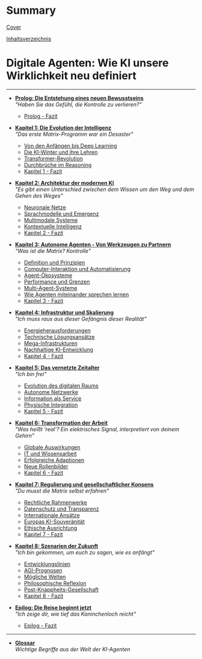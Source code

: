 # Summary

[Cover](./cover.md)

[Inhaltsverzeichnis](./inhaltsverzeichnis.md)

# Digitale Agenten: Wie KI unsere Wirklichkeit neu definiert

---

- [**Prolog: Die Entstehung eines neuen Bewusstseins**](./prolog/intro.md)  
  *"Haben Sie das Gefühl, die Kontrolle zu verlieren?"*
  - [Prolog - Fazit](./prolog/outro.md)

- [**Kapitel 1: Die Evolution der Intelligenz**](./kapitel_1/intro.md)  
  *"Das erste Matrix-Programm war ein Desaster"*
  - [Von den Anfängen bis Deep Learning](./kapitel_1/evolution.md)
  - [Die KI-Winter und ihre Lehren](./kapitel_1/ki_winter.md)  
  - [Transformer-Revolution](./kapitel_1/transformer.md)
  - [Durchbrüche im Reasoning](./kapitel_1/reasoning_breakthrough.md)
  - [Kapitel 1 - Fazit](./kapitel_1/outro.md)

- [**Kapitel 2: Architektur der modernen KI**](./kapitel_2/intro.md)  
  *"Es gibt einen Unterschied zwischen dem Wissen um den Weg und dem Gehen des Weges"*
  - [Neuronale Netze](./kapitel_2/neuronale_netze.md)
  - [Sprachmodelle und Emergenz](./kapitel_2/sprachmodelle.md)
  - [Multimodale Systeme](./kapitel_2/multimodal.md)
  - [Kontextuelle Intelligenz](./kapitel_2/memory.md)
  - [Kapitel 2 - Fazit](./kapitel_2/outro.md)

- [**Kapitel 3: Autonome Agenten - Von Werkzeugen zu Partnern**](./kapitel_3/intro.md)  
  *"Was ist die Matrix? Kontrolle"*
  - [Definition und Prinzipien](./kapitel_3/definition.md)
  - [Computer-Interaktion und Automatisierung](./kapitel_3/computer_interaction.md)
  - [Agent-Ökosysteme](./kapitel_3/ecosystems.md)
  - [Performance und Grenzen](./kapitel_3/benchmarks.md)
  - [Multi-Agent-Systeme](./kapitel_3/multi_agent.md)
  - [Wie Agenten miteinander sprechen lernen](./kapitel_3/mcp_und_a2a.md)
  - [Kapitel 3 - Fazit](./kapitel_3/outro.md)

- [**Kapitel 4: Infrastruktur und Skalierung**](./kapitel_4/intro.md)  
  *"Ich muss raus aus dieser Gefängnis dieser Realität"*
  - [Energieherausforderungen](./kapitel_4/energiekrise.md)
  - [Technische Lösungsansätze](./kapitel_4/loesungen.md)
  - [Mega-Infrastrukturen](./kapitel_4/mega_infrastructure.md)
  - [Nachhaltige KI-Entwicklung](./kapitel_4/nachhaltigkeit.md)
  - [Kapitel 4 - Fazit](./kapitel_4/outro.md)

- [**Kapitel 5: Das vernetzte Zeitalter**](./kapitel_5/intro.md)  
  *"Ich bin frei"*
  - [Evolution des digitalen Raums](./kapitel_5/web_evolution.md)
  - [Autonome Netzwerke](./kapitel_5/agenten_netzwerk.md)
  - [Information als Service](./kapitel_5/information_service.md)
  - [Physische Integration](./kapitel_5/roboter.md)
  - [Kapitel 5 - Fazit](./kapitel_5/outro.md)

- [**Kapitel 6: Transformation der Arbeit**](./kapitel_6/intro.md)  
  *"Was heißt 'real'? Ein elektrisches Signal, interpretiert von deinem Gehirn"*
  - [Globale Auswirkungen](./kapitel_6/globale_auswirkungen.md)
  - [IT und Wissensarbeit](./kapitel_6/it_transformation.md)
  - [Erfolgreiche Adaptionen](./kapitel_6/erfolg_cases.md)
  - [Neue Rollenbilder](./kapitel_6/neue_berufe.md)
  - [Kapitel 6 - Fazit](./kapitel_6/outro.md)

- [**Kapitel 7: Regulierung und gesellschaftlicher Konsens**](./kapitel_7/intro.md)  
  *"Du musst die Matrix selbst erfahren"*
  - [Rechtliche Rahmenwerke](./kapitel_7/legal_frameworks.md)
  - [Datenschutz und Transparenz](./kapitel_7/dsgvo.md)
  - [Internationale Ansätze](./kapitel_7/international.md)
  - [Europas KI-Souveränität](./kapitel_7/europa_souveraenitaet.md)
  - [Ethische Ausrichtung](./kapitel_7/alignment.md)
  - [Kapitel 7 - Fazit](./kapitel_7/outro.md)

- [**Kapitel 8: Szenarien der Zukunft**](./kapitel_8/intro.md)  
  *"Ich bin gekommen, um euch zu sagen, wie es anfängt"*
  - [Entwicklungslinien](./kapitel_8/development_paths.md)
  - [AGI-Prognosen](./kapitel_8/agi_prognosen.md)
  - [Mögliche Welten](./kapitel_8/szenarien.md)
  - [Philosophische Reflexion](./kapitel_8/matrix_parallelen.md)
  - [Post-Knappheits-Gesellschaft](./kapitel_8/post_knappheit.md)
  - [Kapitel 8 - Fazit](./kapitel_8/outro.md)

- [**Epilog: Die Reise beginnt jetzt**](./epilog/intro.md)  
  *"Ich zeige dir, wie tief das Kaninchenloch reicht"*
  - [Epilog - Fazit](./epilog/outro.md)

---

- [**Glossar**](./glossar/intro.md)  
  *Wichtige Begriffe aus der Welt der KI-Agenten*

